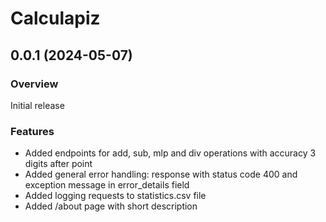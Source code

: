 # Calculapiz

## 0.0.1 (2024-05-07)

### Overview
Initial release

### Features
- Added endpoints for add, sub, mlp and div operations with accuracy 3 digits after point
- Added general error handling: response with status code 400 and exception message in error_details field
- Added logging requests to statistics.csv file
- Added /about page with short description 
